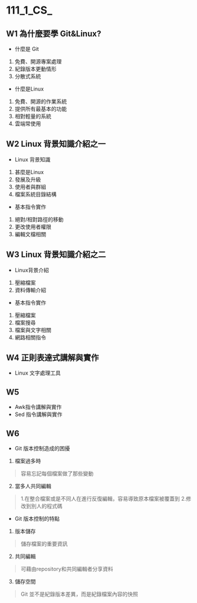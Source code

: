 # **111_1_CS_**
## W1 為什麼要學 Git&Linux?
 + 什麼是 Git
 1. 免費、開源專案處理
 2. 紀錄版本更動情形
 3. 分散式系統
 + 什麼是Linux
 1. 免費、開源的作業系統
 2. 提供所有最基本的功能
 3. 相對輕量的系統
 4. 雲端常使用
## W2 Linux 背景知識介紹之一
 + Linux 背景知識
 1. 甚麼是Linux
 2. 發展及升級
 3. 使用者與群組
 4. 檔案系統目錄結構
 + 基本指令實作
 1. 絕對/相對路徑的移動
 2. 更改使用者權限
 3. 編輯文檔相關
## W3 Linux 背景知識介紹之二
 + Linux背景介紹
 1. 壓縮檔案
 2. 資料傳輸介紹
 + 基本指令實作
 1. 壓縮檔案
 2. 檔案搜尋
 3. 檔案與文字相關
 4. 網路相關指令
## W4 正則表達式講解與實作
 + Linux 文字處理工具

## W5 
 + Awk指令講解與實作
 + Sed 指令講解與實作
## W6
 + Git 版本控制造成的困擾
 1. 檔案過多時
 >  容易忘記每個檔案做了那些變動
 2. 當多人共同編輯
 >  1.在整合檔案或是不同人在進行反復編輯，容易導致原本檔案被覆蓋到 2.修改到別人的程式碼
 + Git 版本控制的特點
 1. 版本儲存
 >  儲存檔案的重要資訊
 2. 共同編輯
 >  可藉由repository和共同編輯者分享資料
 3. 儲存空間
 >  Git 並不是紀錄版本差異，而是紀錄檔案內容的快照
